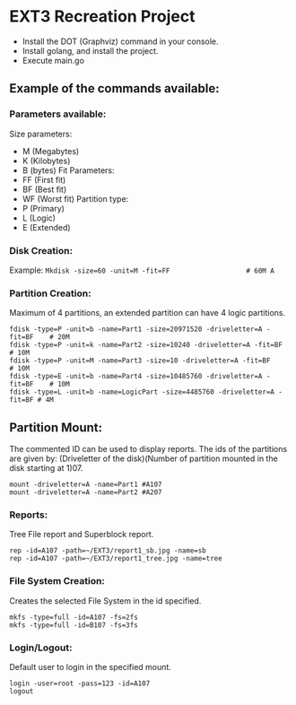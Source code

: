 # EXT3 Recreation Project
- Install the DOT (Graphviz) command in your console.
- Install golang, and install the project.
- Execute main.go

## Example of the commands available:

### Parameters available:
Size parameters:
- M (Megabytes)
- K (Kilobytes)
- B (bytes)
Fit Parameters:
- FF (First fit)
- BF (Best fit)
- WF (Worst fit)
Partition type:
- P (Primary)
- L (Logic)
- E (Extended)

  
### Disk Creation:
Example:
``Mkdisk -size=60 -unit=M -fit=FF                   # 60M A``

### Partition Creation:
Maximum of 4 partitions, an extended partition can have 4 logic partitions.
```
fdisk -type=P -unit=b -name=Part1 -size=20971520 -driveletter=A -fit=BF    # 20M
fdisk -type=P -unit=k -name=Part2 -size=10240 -driveletter=A -fit=BF       # 10M
fdisk -type=P -unit=M -name=Part3 -size=10 -driveletter=A -fit=BF          # 10M
fdisk -type=E -unit=b -name=Part4 -size=10485760 -driveletter=A -fit=BF    # 10M
fdisk -type=L -unit=b -name=LogicPart -size=4485760 -driveletter=A -fit=BF # 4M

```
## Partition Mount:
The commented ID can be used to display reports. The ids of the partitions are given by: (Driveletter of the disk)(Number of partition mounted in the disk starting at 1)07.
```
mount -driveletter=A -name=Part1 #A107
mount -driveletter=A -name=Part2 #A207
```

### Reports:
Tree File report and Superblock report.
```
rep -id=A107 -path=~/EXT3/report1_sb.jpg -name=sb
rep -id=A107 -path=~/EXT3/report1_tree.jpg -name=tree
```

### File System Creation:
Creates the selected File System in the id specified.
```
mkfs -type=full -id=A107 -fs=2fs
mkfs -type=full -id=B107 -fs=3fs
```
### Login/Logout:
Default user to login in the specified mount.
```
login -user=root -pass=123 -id=A107
logout
```

